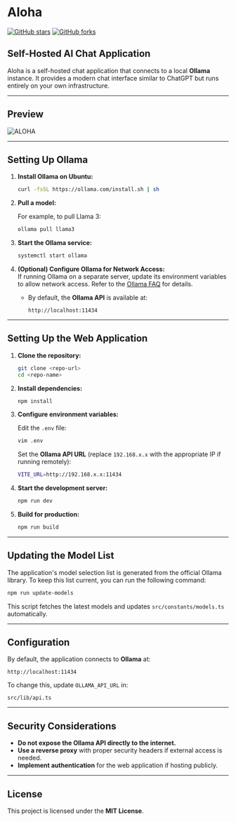 # Aloha

[![GitHub stars](https://img.shields.io/github/stars/majicmaj/aloha?style=social)](https://github.com/majicmaj/aloha/stargazers)
[![GitHub forks](https://img.shields.io/github/forks/majicmaj/aloha?style=social)](https://github.com/majicmaj/aloha/network)

## Self-Hosted AI Chat Application

Aloha is a self-hosted chat application that connects to a local **Ollama** instance. It provides a modern chat interface similar to ChatGPT but runs entirely on your own infrastructure.

---

## Preview

![ALOHA](https://github.com/user-attachments/assets/2ed4fa62-a026-4812-8c35-f76674420b44)

---

## Setting Up Ollama

1. **Install Ollama on Ubuntu:**

   ```bash
   curl -fsSL https://ollama.com/install.sh | sh
   ```

2. **Pull a model:**

   For example, to pull Llama 3:
   ```bash
   ollama pull llama3
   ```

3. **Start the Ollama service:**

   ```bash
   systemctl start ollama
   ```

4. **(Optional) Configure Ollama for Network Access:**  
   If running Ollama on a separate server, update its environment variables to allow network access. Refer to the [Ollama FAQ](https://github.com/ollama/ollama/blob/main/docs/faq.md#how-do-i-configure-ollama-server) for details.

   - By default, the **Ollama API** is available at:
     ```
     http://localhost:11434
     ```

---

## Setting Up the Web Application

1. **Clone the repository:**

   ```bash
   git clone <repo-url>
   cd <repo-name>
   ```

2. **Install dependencies:**

   ```bash
   npm install
   ```

3. **Configure environment variables:**

   Edit the `.env` file:

   ```bash
   vim .env
   ```

   Set the **Ollama API URL** (replace `192.168.x.x` with the appropriate IP if running remotely):

   ```bash
   VITE_URL=http://192.168.x.x:11434
   ```

4. **Start the development server:**

   ```bash
   npm run dev
   ```

5. **Build for production:**

   ```bash
   npm run build
   ```

---

## Updating the Model List

The application's model selection list is generated from the official Ollama library. To keep this list current, you can run the following command:

```bash
npm run update-models
```

This script fetches the latest models and updates `src/constants/models.ts` automatically.

---

## Configuration

By default, the application connects to **Ollama** at:

```
http://localhost:11434
```

To change this, update `OLLAMA_API_URL` in:

```
src/lib/api.ts
```

---

## Security Considerations

- **Do not expose the Ollama API directly to the internet.**
- **Use a reverse proxy** with proper security headers if external access is needed.
- **Implement authentication** for the web application if hosting publicly.

---

## License

This project is licensed under the **MIT License**.
